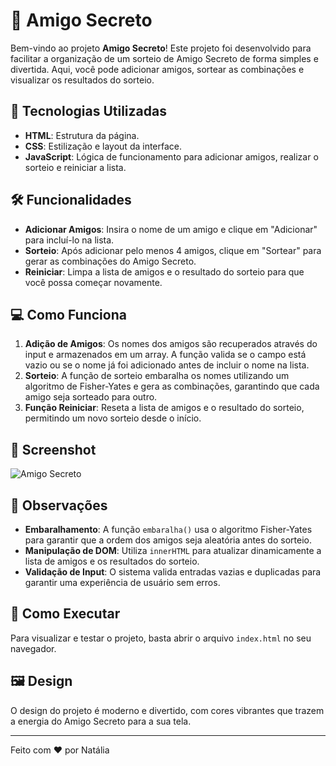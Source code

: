 # 🎉 Amigo Secreto

Bem-vindo ao projeto **Amigo Secreto**! Este projeto foi desenvolvido para facilitar a organização de um sorteio de Amigo Secreto de forma simples e divertida. Aqui, você pode adicionar amigos, sortear as combinações e visualizar os resultados do sorteio.

## 🎨 Tecnologias Utilizadas

- **HTML**: Estrutura da página.
- **CSS**: Estilização e layout da interface.
- **JavaScript**: Lógica de funcionamento para adicionar amigos, realizar o sorteio e reiniciar a lista.

## 🛠️ Funcionalidades

- **Adicionar Amigos**: Insira o nome de um amigo e clique em "Adicionar" para incluí-lo na lista.
- **Sorteio**: Após adicionar pelo menos 4 amigos, clique em "Sortear" para gerar as combinações do Amigo Secreto.
- **Reiniciar**: Limpa a lista de amigos e o resultado do sorteio para que você possa começar novamente.

## 💻 Como Funciona

1. **Adição de Amigos**: Os nomes dos amigos são recuperados através do input e armazenados em um array. A função valida se o campo está vazio ou se o nome já foi adicionado antes de incluir o nome na lista.
2. **Sorteio**: A função de sorteio embaralha os nomes utilizando um algoritmo de Fisher-Yates e gera as combinações, garantindo que cada amigo seja sorteado para outro.
3. **Função Reiniciar**: Reseta a lista de amigos e o resultado do sorteio, permitindo um novo sorteio desde o início.

## 📸 Screenshot

![Amigo Secreto](https://github.com/user-attachments/assets/88d581b4-c83b-42a6-b2bb-8e420cbf4d3e)


## 📝 Observações

- **Embaralhamento**: A função `embaralha()` usa o algoritmo Fisher-Yates para garantir que a ordem dos amigos seja aleatória antes do sorteio.
- **Manipulação de DOM**: Utiliza `innerHTML` para atualizar dinamicamente a lista de amigos e os resultados do sorteio.
- **Validação de Input**: O sistema valida entradas vazias e duplicadas para garantir uma experiência de usuário sem erros.

## 🚀 Como Executar

Para visualizar e testar o projeto, basta abrir o arquivo `index.html` no seu navegador.

## 🖼️ Design

O design do projeto é moderno e divertido, com cores vibrantes que trazem a energia do Amigo Secreto para a sua tela.

---

Feito com ❤️ por Natália

